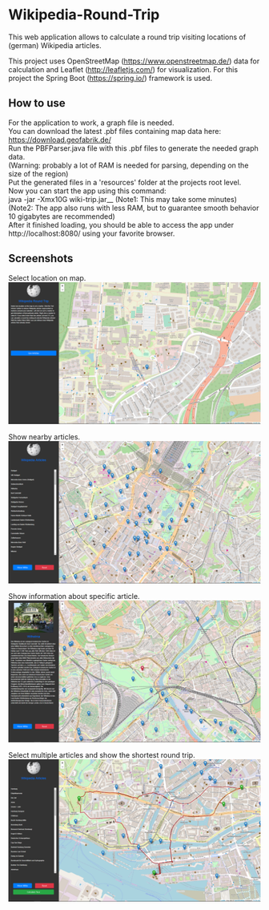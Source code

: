 # Wikipedia-Round-Trip
This web application allows to calculate a round trip visiting locations of (german) Wikipedia articles.

This project uses OpenStreetMap (https://www.openstreetmap.de/) data for calculation and Leaflet (http://leafletjs.com/) for visualization. 
For this project the Spring Boot (https://spring.io/) framework is used.

## How to use
For the application to work, a graph file is needed.  
You can download the latest .pbf files containing map data here: https://download.geofabrik.de/  
Run the PBFParser.java file with this .pbf files to generate the needed graph data.  
(Warning: probably a lot of RAM is needed for parsing, depending on the size of the region)  
Put the generated files in a 'resources' folder at the projects root level.  
Now you can start the app using this command:  
java -jar -Xmx10G wiki-trip.jar__
(Note1: This may take some minutes)  
(Note2: The app also runs with less RAM, but to guarantee smooth behavior 10 gigabytes are recommended)  
After it finished loading, you should be able to access the app under http://localhost:8080/ using your favorite browser.  

## Screenshots
Select location on map.
![Alt text](Images/Screenshot1.png?raw=true)

Show nearby articles.
![Alt text](Images/Screenshot2.png?raw=true)

Show information about specific article.
![Alt text](Images/Screenshot3.png?raw=true)

Select multiple articles and show the shortest round trip.
![Alt text](Images/Screenshot4.png?raw=true)